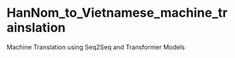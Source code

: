 # HanNom_to_Vietnamese_machine_trainslation
Machine Translation using Seq2Seq and Transformer Models
